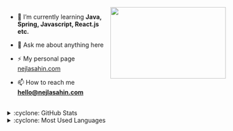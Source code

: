 <img src="https://media.giphy.com/media/xuXzcHMkuwvf2/source.gif" align="right" width="266" height="166">

- 🌱 I’m currently learning **Java, Spring, Javascript, React.js etc.**

- 💬 Ask me about anything here

- ⚡ My personal page [nejlasahin.com](https://nejlasahin.com/)

- 📫 How to reach me **hello@nejlasahin.com**

<br />

<details>
<summary>:cyclone: GitHub Stats</summary>
<img src="https://github-readme-stats.vercel.app/api?username=nejlasahin&show_icons=true" >
</details>

<details>
<summary>:cyclone:  Most Used Languages</summary>
<img src="https://github-readme-stats.vercel.app/api/top-langs/?username=nejlasahin&layout=compact" >
</details>




